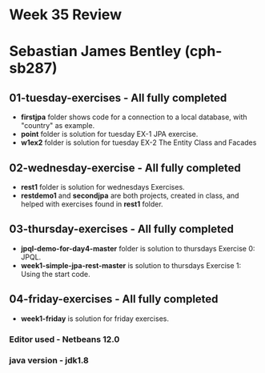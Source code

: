 # Week 35 Review
# Sebastian James Bentley (cph-sb287)

## 01-tuesday-exercises - All fully completed

* **firstjpa** folder shows code for a connection to a local database, with "country" as example.
* **point** folder is solution for tuesday EX-1 JPA exercise.
* **w1ex2** folder is solution for tuesday EX-2 The Entity Class and Facades

## 02-wednesday-exercise - All fully completed

* **rest1** folder is solution for wednesdays Exercises.
* **restdemo1** and **secondjpa** are both projects, created in class, and helped with exercises found in **rest1** folder.

## 03-thursday-exercises - All fully completed

* **jpql-demo-for-day4-master** folder is solution to thursdays Exercise 0: JPQL.
* **week1-simple-jpa-rest-master** is solution to thursdays Exercise 1: Using the start code.

## 04-friday-exercises - All fully completed
* **week1-friday** is solution for friday exercises.


### Editor used - Netbeans 12.0
### java version - jdk1.8
